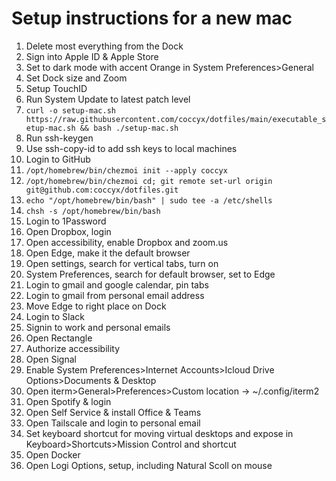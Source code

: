 # Setup instructions for a new mac

1. Delete most everything from the Dock
1. Sign into Apple ID & Apple Store
1. Set to dark mode with accent Orange in System Preferences>General
1. Set Dock size and Zoom
1. Setup TouchID
1. Run System Update to latest patch level
1. `curl -o setup-mac.sh https://raw.githubusercontent.com/coccyx/dotfiles/main/executable_setup-mac.sh && bash ./setup-mac.sh`
1. Run ssh-keygen
1. Use ssh-copy-id to add ssh keys to local machines
1. Login to GitHub
1. `/opt/homebrew/bin/chezmoi init --apply coccyx`
1. `/opt/homebrew/bin/chezmoi cd; git remote set-url origin git@github.com:coccyx/dotfiles.git`
1. `echo "/opt/homebrew/bin/bash" | sudo tee -a /etc/shells`
1. `chsh -s /opt/homebrew/bin/bash`   
1. Login to 1Password
1. Open Dropbox, login
1. Open accessibility, enable Dropbox and zoom.us
1. Open Edge, make it the default browser
  1. Open settings, search for vertical tabs, turn on
  1. System Preferences, search for default browser, set to Edge
  1. Login to gmail and google calendar, pin tabs
  1. Login to gmail from personal email address
  1. Move Edge to right place on Dock
1. Login to Slack
  1. Signin to work and personal emails
1. Open Rectangle
  1. Authorize accessibility
1. Open Signal
1. Enable System Preferences>Internet Accounts>Icloud Drive Options>Documents & Desktop
1. Open iterm>General>Preferences>Custom location -> ~/.config/iterm2
1. Open Spotify & login
1. Open Self Service & install Office & Teams
1. Open Tailscale and login to personal email
1. Set keyboard shortcut for moving virtual desktops and expose in Keyboard>Shortcuts>Mission Control and shortcut
1. Open Docker
1. Open Logi Options, setup, including Natural Scoll on mouse

